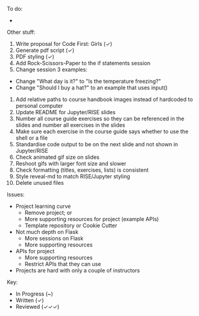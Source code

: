 To do:

- 

Other stuff:
1. Write proposal for Code First: Girls (✓)
1. Generate pdf script (✓)
1. PDF styling (✓)
1. Add Rock-Scissors-Paper to the if statements session
1. Change session 3 examples: 
  - Change "What day is it?" to "Is the temperature freezing?"
  - Change "Should I buy a hat?" to an example that uses input() 
1. Add relative paths to course handbook images instead of hardcoded to personal computer
1. Update README for Jupyter/RISE slides
1. Number all course guide exercises so they can be referenced in the slides and number all exercises in the slides
1. Make sure each exercise in the course guide says whether to use the shell or a file
1. Standardise code output to be on the next slide and not shown in Jupyter/RISE
1. Check animated gif size on slides
1. Reshoot gifs with larger font size and slower
1. Check formatting (titles, exercises, lists) is consistent
1. Style reveal-md to match RISE/Jupyter styling
1. Delete unused files

Issues:
- Project learning curve
  - Remove project; or
  - More supporting resources for project (example APIs)
  - Template repository or Cookie Cutter
- Not much depth on Flask
  - More sessions on Flask
  - More supporting resources
- APIs for project
  - More supporting resources
  - Restrict APIs that they can use
- Projects are hard with only a couple of instructors
  
Key:
- In Progress (~)
- Written (✓)
- Reviewed (✓✓✓)